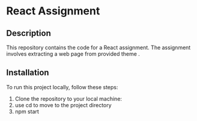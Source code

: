 # React Assignment

## Description
This repository contains the code for a React assignment. The assignment involves extracting  a web page from provided theme . 

## Installation
To run this project locally, follow these steps:

1. Clone the repository to your local machine:
2. use cd to move to the project directory
3. npm start
